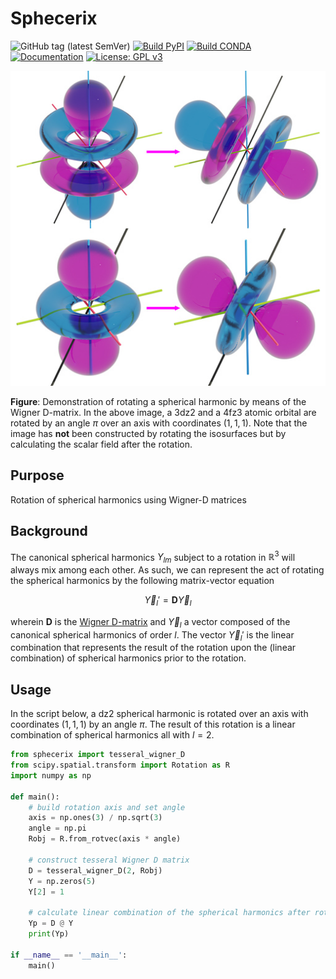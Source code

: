 # Sphecerix

![GitHub tag (latest SemVer)](https://img.shields.io/github/v/tag/ifilot/sphecerix?label=version)
[![Build PyPI](https://github.com/ifilot/sphecerix/actions/workflows/build_pypi.yml/badge.svg)](https://github.com/ifilot/sphecerix/actions/workflows/build_pypi.yml)
[![Build CONDA](https://github.com/ifilot/sphecerix/actions/workflows/build_conda.yml/badge.svg)](https://github.com/ifilot/sphecerix/actions/workflows/build_conda.yml)
[![Documentation](https://github.com/ifilot/sphecerix/actions/workflows/docs.yml/badge.svg)](https://ifilot.github.io/sphecerix/)
[![License: GPL v3](https://img.shields.io/badge/License-GPLv3-blue.svg)](https://www.gnu.org/licenses/gpl-3.0)

![rotation of spherical harmonics](img/rotation_spherical_harmonics.jpg)

**Figure**: Demonstration of rotating a spherical harmonic by means of the
Wigner D-matrix. In the above image, a 3dz2 and a 4fz3 atomic orbital are rotated
by an angle $`\pi`$ over an axis with coordinates $`(1,1,1)`$. Note that the image has
**not** been constructed by rotating the isosurfaces but by calculating the
scalar field after the rotation.

## Purpose
Rotation of spherical harmonics using Wigner-D matrices

## Background
The canonical spherical harmonics $`Y_{lm}`$ subject to a rotation in 
$`\mathbb{R}^{3}`$ will always mix among each other. As such, we can
represent the act of rotating the spherical harmonics by the following
matrix-vector equation

```math
\vec{Y}_{l}\prime = \mathbf{D}\vec{Y}_{l}
```

wherein $`\mathbf{D}`$ is the [Wigner D-matrix](https://en.wikipedia.org/wiki/Wigner_D-matrix)
and $`\vec{Y}_{l}`$ a vector composed of the canonical spherical harmonics
of order $`l`$. The vector $`\vec{Y}_{l}\prime`$ is the linear combination that
represents the result of the rotation upon the (linear combination) of
spherical harmonics prior to the rotation.

## Usage

In the script below, a dz2 spherical harmonic is rotated over an axis with
coordinates $`(1,1,1)`$ by an angle $`\pi`$. The result of this rotation is
a linear combination of spherical harmonics all with $`l=2`$.

```python
from sphecerix import tesseral_wigner_D
from scipy.spatial.transform import Rotation as R
import numpy as np

def main():
    # build rotation axis and set angle
    axis = np.ones(3) / np.sqrt(3)
    angle = np.pi
    Robj = R.from_rotvec(axis * angle)
    
    # construct tesseral Wigner D matrix
    D = tesseral_wigner_D(2, Robj)
    Y = np.zeros(5)
    Y[2] = 1
    
    # calculate linear combination of the spherical harmonics after rotation
    Yp = D @ Y
    print(Yp)
    
if __name__ == '__main__':
    main()
```